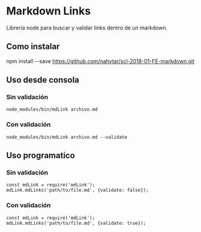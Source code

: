 # Markdown Links
Libreria node para buscar y validar links dentro de un markdown.

## Como instalar
npm install --save https://github.com/nahytar/scl-2018-01-FE-markdown.git

## Uso desde consola

### Sin validación
``` [javascript]
node_modules/bin/mdLink archivo.md
```

### Con validación
``` [javascript]
node_modules/bin/mdLink archivo.md --validate
```

## Uso programatico

### Sin validación
``` [javascript]
const mdLink = require('mdLink');
mdLink.mdLinks('path/to/file.md', {validate: false});
```

### Con validación
``` [javascript]
const mdLink = require('mdLink');
mdLink.mdLinks('path/to/file.md', {validate: true});
```
